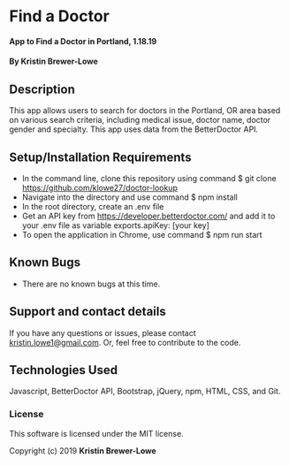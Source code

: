# Find a Doctor

#### App to Find a Doctor in Portland, 1.18.19

#### By Kristin Brewer-Lowe

## Description

This app allows users to search for doctors in the Portland, OR area based on various search criteria, including medical issue, doctor name, doctor gender and specialty. This app uses data from the BetterDoctor API.

## Setup/Installation Requirements

* In the command line, clone this repository using command $ git clone https://github.com/klowe27/doctor-lookup
* Navigate into the directory and use command $ npm install
* In the root directory, create an .env file
* Get an API key from https://developer.betterdoctor.com/ and add it to your .env file as variable exports.apiKey: [your key]
* To open the application in Chrome, use command $ npm run start

## Known Bugs

* There are no known bugs at this time.

## Support and contact details

If you have any questions or issues, please contact kristin.lowe1@gmail.com. Or, feel free to contribute to the code.

## Technologies Used

Javascript, BetterDoctor API, Bootstrap, jQuery, npm, HTML, CSS, and Git.

### License

This software is licensed under the MIT license.

Copyright (c) 2019 **Kristin Brewer-Lowe**
